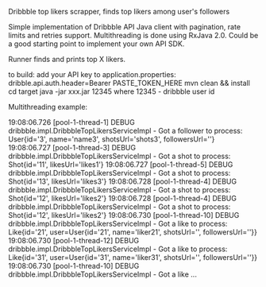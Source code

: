Dribbble top likers scrapper, finds top likers among user's followers

Simple implementation of Dribbble API Java client with pagination, rate limits and retries support.
Multithreading is done using RxJava 2.0. Could be a good starting point to implement your own API SDK.

Runner finds and prints top X likers.

to build:
add your API key to application.properties: dribble.api.auth.header=Bearer PASTE_TOKEN_HERE 
mvn clean && install
cd target
java -jar xxx.jar 12345
where 12345 - dribbble user id

Multithreading example:

19:08:06.726 [pool-1-thread-1] DEBUG dribbble.impl.DribbbleTopLikersServiceImpl - Got a follower to process: User{id='3', name='name3', shotsUrl='shots3', followersUrl=''}
19:08:06.727 [pool-1-thread-3] DEBUG dribbble.impl.DribbbleTopLikersServiceImpl - Got a shot to process: Shot{id='11', likesUrl='likes1'}
19:08:06.727 [pool-1-thread-5] DEBUG dribbble.impl.DribbbleTopLikersServiceImpl - Got a shot to process: Shot{id='13', likesUrl='likes3'}
19:08:06.728 [pool-1-thread-4] DEBUG dribbble.impl.DribbbleTopLikersServiceImpl - Got a shot to process: Shot{id='12', likesUrl='likes2'}
19:08:06.728 [pool-1-thread-4] DEBUG dribbble.impl.DribbbleTopLikersServiceImpl - Got a shot to process: Shot{id='12', likesUrl='likes2'}
19:08:06.730 [pool-1-thread-10] DEBUG dribbble.impl.DribbbleTopLikersServiceImpl - Got a like to process: Like{id='21', user=User{id='21', name='liker21', shotsUrl='', followersUrl=''}}
19:08:06.730 [pool-1-thread-12] DEBUG dribbble.impl.DribbbleTopLikersServiceImpl - Got a like to process: Like{id='31', user=User{id='31', name='liker31', shotsUrl='', followersUrl=''}}
19:08:06.730 [pool-1-thread-10] DEBUG dribbble.impl.DribbbleTopLikersServiceImpl - Got a like ...
